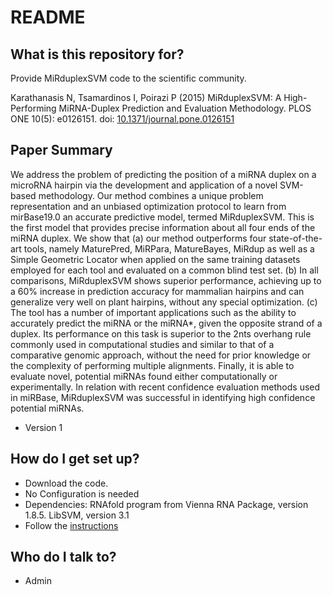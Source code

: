 # README

## What is this repository for?

Provide MiRduplexSVM code to the scientific community.

Karathanasis N, Tsamardinos I, Poirazi P (2015) MiRduplexSVM: A High-Performing MiRNA-Duplex Prediction and Evaluation Methodology. PLOS ONE 10(5): e0126151. doi: [10.1371/journal.pone.0126151](https://doi.org/10.1371/journal.pone.0126151)

## Paper Summary
We address the problem of predicting the position of a miRNA duplex on a microRNA hairpin via the development and application of a novel SVM-based methodology. Our method combines a unique problem representation and an unbiased optimization protocol to learn from mirBase19.0 an accurate predictive model, termed MiRduplexSVM. This is the first model that provides precise information about all four ends of the miRNA duplex. We show that (a) our method outperforms four state-of-the-art tools, namely MaturePred, MiRPara, MatureBayes, MiRdup as well as a Simple Geometric Locator when applied on the same training datasets employed for each tool and evaluated on a common blind test set. (b) In all comparisons, MiRduplexSVM shows superior performance, achieving up to a 60% increase in prediction accuracy for mammalian hairpins and can generalize very well on plant hairpins, without any special optimization. (c) The tool has a number of important applications such as the ability to accurately predict the miRNA or the miRNA*, given the opposite strand of a duplex. Its performance on this task is superior to the 2nts overhang rule commonly used in computational studies and similar to that of a comparative genomic approach, without the need for prior knowledge or the complexity of performing multiple alignments. Finally, it is able to evaluate novel, potential miRNAs found either computationally or experimentally. In relation with recent confidence evaluation methods used in miRBase, MiRduplexSVM was successful in identifying high confidence potential miRNAs.

* Version 1

## How do I get set up?

- Download the code.
- No Configuration is needed
- Dependencies: RNAfold program from Vienna RNA Package, version 1.8.5. LibSVM, version 3.1
- Follow the [instructions](https://github.com/Poirazi-Lab/mirduplexsvm/blob/main/instructions.md)

## Who do I talk to?

- Admin
